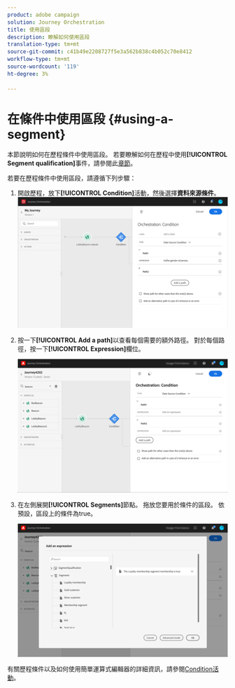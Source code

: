 ```yaml
---
product: adobe campaign
solution: Journey Orchestration
title: 使用區段
description: 瞭解如何使用區段
translation-type: tm+mt
source-git-commit: c41b49e2208727f5e3a562b838c4b052c70e8412
workflow-type: tm+mt
source-wordcount: '119'
ht-degree: 3%

---
```



# 在條件中使用區段 {#using-a-segment}

本節說明如何在歷程條件中使用區段。 若要瞭解如何在歷程中使用&#x200B;**[!UICONTROL Segment qualification]**&#x200B;事件，請參閱此[章節](../building-journeys/segment-qualification-events.md)。

若要在歷程條件中使用區段，請遵循下列步驟：

1. 開啟歷程，放下&#x200B;**[!UICONTROL Condition]**&#x200B;活動，然後選擇&#x200B;**資料來源條件**。
   ![](../assets/journey47.png)

1. 按一下&#x200B;**[!UICONTROL Add a path]**&#x200B;以查看每個需要的額外路徑。 對於每個路徑，按一下&#x200B;**[!UICONTROL Expression]**&#x200B;欄位。

   ![](../assets/segment3.png)

1. 在左側展開&#x200B;**[!UICONTROL Segments]**&#x200B;節點。 拖放您要用於條件的區段。 依預設，區段上的條件為true。

   ![](../assets/segment4.png)

有關歷程條件以及如何使用簡單運算式編輯器的詳細資訊，請參閱[Condition活動](../building-journeys/condition-activity.md#about_condition)。
